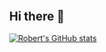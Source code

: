 ## Hi there 👋
[![Robert's GitHub stats](https://github-readme-stats.vercel.app/api?username=rob893)](https://github.com/anuraghazra/github-readme-stats)
